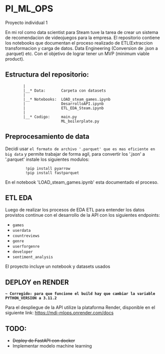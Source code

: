 # PI_ML_OPS
Proyecto individual 1

En mi rol como data scientist para Steam tuve la tarea de crear un sistema de recomendacion de videojuegos para la empresa. 
El repositorio contiene los notebooks que documentan el proceso realizado de ETL(Extraccion transformacion y carga de datos. Data Engineering (Conversion de .json a .parquet) etc. 
Con el objetivo de lograr tener un MVP (minimum viable product).

## Estructura del repositorio:
            |
            |__* Data:       Carpeta con datasets
            |
            |__* Notebooks:  LOAD_steam_games.ipynb
            |                DesarrolloAPI.ipynb
            |                ETL_EDA_Steam.ipynb
            |
            |__* Codigo:     main.py
                             ML_boilerplate.py

## Preprocesamiento de data

Decidi usar `el formato de archivo '.parquet' que es mas eficiente en big data` y permite trabajar de forma agil, para convertir 
los '.json' a '.parquet' instale los siguientes modulos: 

             !pip install pyarrow
             !pip install fastparquet

En el notebook 'LOAD_steam_games.ipynb' esta documentado el proceso.

## ETL EDA

Luego de realizar los procesos de EDA ETL para entender los datos provistos continue con el desarrollo de la API
con los siguientes endpoints: 

 + `games`
 + `userdata`
 + `countreviews`
 + `genre`
 + `userforgenre`
 + `developer`
 + `sentiment_analysis`

  El proyecto incluye un notebook y datasets usados

  ## DEPLOY en RENDER

  **`~ Corregido: para que funcione el build hay que cambiar la variable PYTHON_VERSION a 3.11.2`**
  
  Para el despliegue de la API utilize la plataforma Render,
  disponible en el siguiente link: 
  https://mdi-mlops.onrender.com/docs

## TODO:

- ~~Deploy de FastAPI con docker~~
- Implementar modelo machine learning

